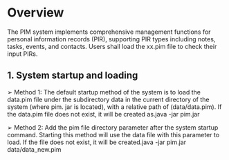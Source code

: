 # Overview
The PIM system implements comprehensive management functions for personal information records (PIR), supporting PIR types including notes, tasks, events, and contacts. Users shall load the xx.pim file to check their input PIRs.

## 1. System startup and loading
➢ Method 1: The default startup method of the system is to load the data.pim file under the subdirectory data in the current directory of the system (where pim. jar is located), with a relative path of (data/data.pim). If the data.pim file does not exist, it will be created as.java -jar pim.jar

➢ Method 2: Add the pim file directory parameter after the system startup command. Starting this method will use the data file with this parameter to load. If the file does not exist, it will be created.java -jar pim.jar data/data_new.pim
